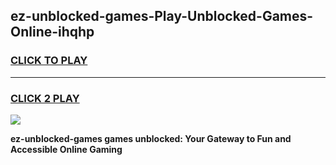 
## ez-unblocked-games-Play-Unblocked-Games-Online-ihqhp
<h3>
<a href="https://premium76.site?title=ez-unblocked-games&ref=25A">CLICK TO PLAY</a></h3>
<hr>

<h3>
<a href="https://premium76.site?title=ez-unblocked-games&ref=25A">CLICK 2 PLAY</a>
  
</h3>

<a href="https://premium76.site?title=ez-unblocked-games&ref=25A"><img src="https://clearcache.store/games.png"></a>


**ez-unblocked-games games unblocked: Your Gateway to Fun and Accessible Online Gaming**
